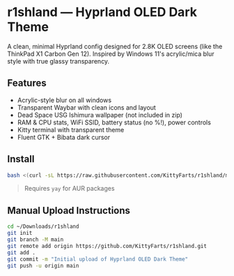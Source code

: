 # r1shland — Hyprland OLED Dark Theme

A clean, minimal Hyprland config designed for 2.8K OLED screens (like the ThinkPad X1 Carbon Gen 12). Inspired by Windows 11's acrylic/mica blur style with true glassy transparency.

## Features

- Acrylic-style blur on all windows
- Transparent Waybar with clean icons and layout
- Dead Space USG Ishimura wallpaper (not included in zip)
- RAM & CPU stats, WiFi SSID, battery status (no %!), power controls
- Kitty terminal with transparent theme
- Fluent GTK + Bibata dark cursor

## Install

```bash
bash <(curl -sL https://raw.githubusercontent.com/KittyFarts/r1shland/main/install.sh)
```

> Requires `yay` for AUR packages

## Manual Upload Instructions

```bash
cd ~/Downloads/r1shland
git init
git branch -M main
git remote add origin https://github.com/KittyFarts/r1shland.git
git add .
git commit -m "Initial upload of Hyprland OLED Dark Theme"
git push -u origin main
```

